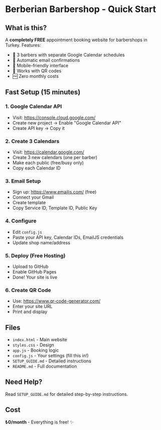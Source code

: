 # Berberian Barbershop - Quick Start

## What is this?
A **completely FREE** appointment booking website for barbershops in Turkey. Features:
- 📅 3 barbers with separate Google Calendar schedules
- 📧 Automatic email confirmations
- 📱 Mobile-friendly interface
- 🔗 Works with QR codes
- 🆓 Zero monthly costs

## Fast Setup (15 minutes)

### 1. Google Calendar API
- Visit: https://console.cloud.google.com/
- Create new project → Enable "Google Calendar API"
- Create API key → Copy it

### 2. Create 3 Calendars
- Visit: https://calendar.google.com/
- Create 3 new calendars (one per barber)
- Make each public (free/busy only)
- Copy each Calendar ID

### 3. Email Setup
- Sign up: https://www.emailjs.com/ (free)
- Connect your Gmail
- Create template
- Copy Service ID, Template ID, Public Key

### 4. Configure
- Edit `config.js`
- Paste your API key, Calendar IDs, EmailJS credentials
- Update shop name/address

### 5. Deploy (Free Hosting)
- Upload to GitHub
- Enable GitHub Pages
- Done! Your site is live

### 6. Create QR Code
- Use: https://www.qr-code-generator.com/
- Enter your site URL
- Print and display

## Files
- `index.html` - Main website
- `styles.css` - Design
- `app.js` - Booking logic
- `config.js` - Your settings (fill this in!)
- `SETUP_GUIDE.md` - Detailed instructions
- `README.md` - Full documentation

## Need Help?
Read `SETUP_GUIDE.md` for detailed step-by-step instructions.

## Cost
**₺0/month** - Everything is free! ✨
